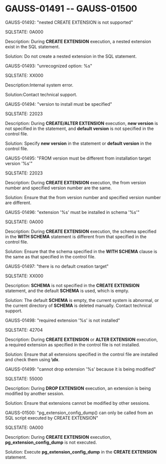 # GAUSS-01491 -- GAUSS-01500<a name="EN-US_TOPIC_0302073173"></a>

GAUSS-01492: "nested CREATE EXTENSION is not supported"

SQLSTATE: 0A000

Description: During  **CREATE EXTENSION**  execution, a nested extension exist in the SQL statement.

Solution: Do not create a nested extension in the SQL statement.

GAUSS-01493: "unrecognized option: %s"

SQLSTATE: XX000

Description:Internal system error.

Solution:Contact technical support.

GAUSS-01494: "version to install must be specified"

SQLSTATE: 22023

Description: During  **CREATE/ALTER EXTENSION**  execution,  **new version**  is not specified in the statement, and  **default version**  is not specified in the control file.

Solution: Specify  **new version**  in the statement or  **default version**  in the control file.

GAUSS-01495: "FROM version must be different from installation target version '%s'"

SQLSTATE: 22023

Description: During  **CREATE EXTENSION**  execution, the from version number and specified version number are the same.

Solution: Ensure that the from version number and specified version number are different.

GAUSS-01496: "extension '%s' must be installed in schema '%s'"

SQLSTATE: 0A000

Description: During  **CREATE EXTENSION**  execution, the schema specified in the  **WITH SCHEMA**  statement is different from that specified in the control file.

Solution: Ensure that the schema specified in the  **WITH SCHEMA**  clause is the same as that specified in the control file.

GAUSS-01497: "there is no default creation target"

SQLSTATE: XX000

Description:  **SCHEMA**  is not specified in the  **CREATE EXTENSION**  statement, and the default  **SCHEMA**  is used, which is empty.

Solution: The default  **SCHEMA**  is empty, the current system is abnormal, or the current directory of  **SCHEMA**  is deleted manually. Contact technical support.

GAUSS-01498: "required extension '%s' is not installed"

SQLSTATE: 42704

Description: During  **CREATE EXTENSION**  or  **ALTER EXTENSION**  execution, a required extension as specified in the control file is not installed.

Solution: Ensure that all extensions specified in the control file are installed and check them using  **\\dx**.

GAUSS-01499: "cannot drop extension '%s' because it is being modified"

SQLSTATE: 55000

Description: During  **DROP EXTENSION**  execution, an extension is being modified by another session.

Solution: Ensure that extensions cannot be modified by other sessions.

GAUSS-01500: "pg\_extension\_config\_dump\(\) can only be called from an SQL script executed by CREATE EXTENSION"

SQLSTATE: 0A000

Description: During  **CREATE EXTENSION**  execution,  **pg\_extension\_config\_dump**  is not executed.

Solution: Execute  **pg\_extension\_config\_dump**  in the  **CREATE EXTENSION**  statement.

